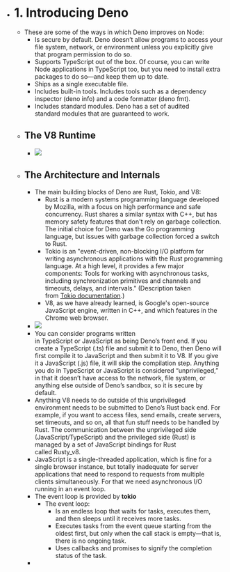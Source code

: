 - # 1. Introducing Deno
    - These are some of the ways in which Deno improves on Node:
        - Is secure by default. Deno doesn’t allow programs to access your file system, network, or environment unless you explicitly give that program permission to do so.
        - Supports TypeScript out of the box. Of course, you can write Node applications in TypeScript too, but you need to install extra packages to do so—and keep them up to date.
        - Ships as a single executable file.
        - Includes built-in tools. Includes tools such as a dependency inspector (deno info) and a code formatter (deno fmt).
        - Includes standard modules. Deno has a set of audited standard modules that are guaranteed to work.
    - ## The V8 Runtime 
        - ![](local-asset://Geaux-Notes/Ls0GGB8Nse.png)
    - ## The Architecture and Internals
        - The main building blocks of Deno are Rust, Tokio, and V8:
            - Rust is a modern systems programming language developed by Mozilla, with a focus on high performance and safe concurrency. Rust shares a similar syntax with C++, but has memory safety features that don't rely on garbage collection. The initial choice for Deno was the Go programming language, but issues with garbage collection forced a switch to Rust.
            - Tokio is an "event-driven, non-blocking I/O platform for writing asynchronous applications with the Rust programming language. At a high level, it provides a few major components: Tools for working with asynchronous tasks, including synchronization primitives and channels and timeouts, delays, and intervals." (Description taken from [Tokio documentation](https://docs.rs/tokio/1.5.0/tokio/).)
            - V8, as we have already learned, is Google's open-source JavaScript engine, written in C++, and which features in the Chrome web browser.
        - ![](local-asset://Geaux-Notes/gxXzB_OeET.png)
        - You can consider programs written in TypeScript or JavaScript as being Deno’s front end. If you create a TypeScript (.ts) file and submit it to Deno, then Deno will first compile it to JavaScript and then submit it to V8. If you give it a JavaScript (.js) file, it will skip the compilation step. Anything you do in TypeScript or JavaScript is considered “unprivileged,” in that it doesn’t have access to the network, file system, or anything else outside of Deno’s sandbox, so it is secure by default.
        - Anything V8 needs to do outside of this unprivileged environment needs to be submitted to Deno’s Rust back end. For example, if you want to access files, send emails, create servers, set timeouts, and so on, all that fun stuff needs to be handled by Rust. The communication between the unprivileged side (JavaScript/TypeScript) and the privileged side (Rust) is managed by a set of JavaScript bindings for Rust called Rusty_v8.
        - JavaScript is a single-threaded application, which is fine for a single browser instance, but totally inadequate for server applications that need to respond to requests from multiple clients simultaneously. For that we need asynchronous I/O running in an event loop.
        - The event loop is provided by **tokio**
            - The event loop:
                - Is an endless loop that waits for tasks, executes them, and then sleeps until it receives more tasks.
                - Executes tasks from the event queue starting from the oldest first, but only when the call stack is empty—that is, there is no ongoing task.
                - Uses callbacks and promises to signify the completion status of the task.
        - 
